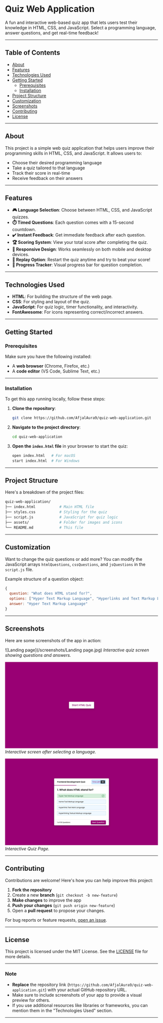 # Quiz Web Application

A fun and interactive web-based quiz app that lets users test their knowledge in HTML, CSS, and JavaScript. Select a programming language, answer questions, and get real-time feedback!

---

## Table of Contents
- [About](#about)
- [Features](#features)
- [Technologies Used](#technologies-used)
- [Getting Started](#getting-started)
  - [Prerequisites](#prerequisites)
  - [Installation](#installation)
- [Project Structure](#project-structure)
- [Customization](#customization)
- [Screenshots](#screenshots)
- [Contributing](#contributing)
- [License](#license)

---

## About

This project is a simple web quiz application that helps users improve their programming skills in HTML, CSS, and JavaScript. It allows users to:
- Choose their desired programming language
- Take a quiz tailored to that language
- Track their score in real-time
- Receive feedback on their answers

---

## Features

- **🎮 Language Selection**: Choose between HTML, CSS, and JavaScript quizzes.
- **⏱️ Timed Questions**: Each question comes with a 15-second countdown.
- **✔️ Instant Feedback**: Get immediate feedback after each question.
- **🏆 Scoring System**: View your total score after completing the quiz.
- **📱 Responsive Design**: Works seamlessly on both mobile and desktop devices.
- **🔄 Replay Option**: Restart the quiz anytime and try to beat your score!
- **🔢 Progress Tracker**: Visual progress bar for question completion.

---

## Technologies Used

- **HTML**: For building the structure of the web page.
- **CSS**: For styling and layout of the quiz.
- **JavaScript**: For quiz logic, timer functionality, and interactivity.
- **FontAwesome**: For icons representing correct/incorrect answers.

---

## Getting Started

### Prerequisites

Make sure you have the following installed:
- A **web browser** (Chrome, Firefox, etc.)
- A **code editor** (VS Code, Sublime Text, etc.)

---

### Installation

To get this app running locally, follow these steps:

1. **Clone the repository**:

   ```bash
   git clone https://github.com/AfjalAura9/quiz-web-application.git
   ```

2. **Navigate to the project directory**:

   ```bash
   cd quiz-web-application
   ```

3. **Open the `index.html` file** in your browser to start the quiz:

   ```bash
   open index.html   # For macOS
   start index.html  # For Windows
   ```

---

## Project Structure

Here's a breakdown of the project files:

```bash
quiz-web-application/
├── index.html           # Main HTML file
├── styles.css           # Styling for the quiz
├── script.js            # JavaScript for quiz logic
├── assets/              # Folder for images and icons
└── README.md            # This file
```

---

## Customization

Want to change the quiz questions or add more? You can modify the JavaScript arrays `htmlQuestions`, `cssQuestions`, and `jsQuestions` in the `script.js` file.

Example structure of a question object:
```javascript
{
  question: "What does HTML stand for?",
  options: ["Hyper Text Markup Language", "Hyperlinks and Text Markup Language", "Home Tool Markup Language"],
  answer: "Hyper Text Markup Language"
}
```

---

## Screenshots

Here are some screenshots of the app in action:

![Landing page](/screenshots/Landing page.jpg)
*Interactive quiz screen showing questions and answers.*

![Screen after selecting a language.](/screenshots/Language_landing_page.jpg)
*Interactive screen after selecting a language.*

![Quiz Page](/screenshots/Quiz_page.jpg)
*Interactive Quiz Page.*

---

## Contributing

Contributions are welcome! Here's how you can help improve this project:
1. **Fork the repository**
2. Create a new **branch** (`git checkout -b new-feature`)
3. **Make changes** to improve the app
4. **Push your changes** (`git push origin new-feature`)
5. Open a **pull request** to propose your changes.

For bug reports or feature requests, [open an issue](https://github.com/your-username/quiz-web-application/issues).

---

## License

This project is licensed under the MIT License. See the [LICENSE](LICENSE) file for more details.

---

### Note

- **Replace** the repository link (`https://github.com/AfjalAura9/quiz-web-application.git`) with your actual GitHub repository URL.
- Make sure to include screenshots of your app to provide a visual preview for others.
- If you use additional resources like libraries or frameworks, you can mention them in the "Technologies Used" section.

---
